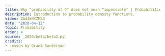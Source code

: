 ```yaml
---
title: Why “probability of 0” does not mean “impossible” | Probabilities of probabilities, part 2
description: Introduction to probability density functions.
video: ZA4JkHKZM50
date: "2020-04-12"
topic: Probability
order: 4
source: _2020/beta/beta2.py
credits:
- Lesson by Grant Sanderson
---
```


